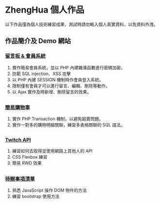 # ZhengHua 個人作品

以下作品僅為個人技術練習成果，測試時請勿輸入個人真實資料，以免資料外洩。

## 作品簡介及 Demo 網站

### [留言板 & 會員系統](http://trycoding.tw/demo/userSystem)
1. 實作簡易會員系統，並以 PHP 內建雜湊函數進行密碼加密。
2. 防範 SQL injection、XSS 攻擊
3. 以 PHP 內建 SESSION 機制時作會員登入系統。
4. 限制僅有會員才可以進行留言、編輯、刪除等動作。
5. 以 Ajax 實作及時新增、刪除留言的效果。

##

### [簡易購物車](http://trycoding.tw/demo/shoppingCart)
1. 實作 PHP Transaction 機制，以避免超賣問題。
2. 實作一對多的購物明細關聯，練習多表格關聯的 SQL 語法。

##

### [Twitch API](http://trycoding.tw/demo/twitchApi)
1. 練習如何去取得並使用網路上其他人的 API
2. CSS Flexbox 練習
3. 簡易 RWD 效果

##

### [待辦事項清單](http://trycoding.tw/demo/todoList)
1. 熟悉 JavaScript 操作 DOM 物件的方法
2. 練習 bootstrap 使用方法